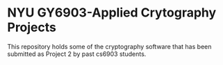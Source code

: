 # NYU GY6903-Applied Crytography Projects

This repository holds some of the cryptography software that has been submitted as Project 2 by past cs6903 students.  


